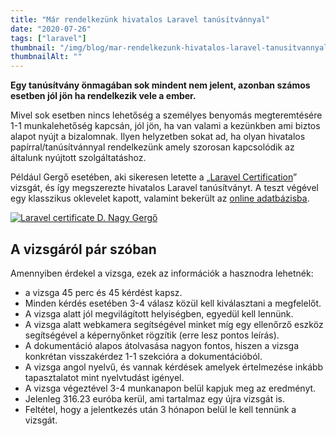 ```yaml
---
title: "Már rendelkezünk hivatalos Laravel tanúsítvánnyal"
date: "2020-07-26"
tags: ["laravel"]
thumbnail: "/img/blog/mar-rendelkezunk-hivatalos-laravel-tanusitvannyal.jpg"
thumbnailAlt: ""
---
```


**Egy tanúsítvány önmagában sok mindent nem jelent, azonban számos esetben jól jön ha rendelkezik vele a ember.**

Mivel sok esetben nincs lehetőség a személyes benyomás megteremtésére 1-1 munkalehetőség kapcsán, jól jön, ha van valami a kezünkben ami biztos alapot nyújt a bizalomnak. Ilyen helyzetben sokat ad, ha olyan hivatalos papírral/tanúsítvánnyal rendelkezünk amely szorosan kapcsolódik az általunk nyújtott szolgáltatáshoz.

Például Gergő esetében, aki sikeresen letette a „[Laravel Certification](https://certification.laravel.com/)” vizsgát, és így megszerezte hivatalos Laravel tanúsítványt. A teszt végével egy klasszikus oklevelet kapott, valamint bekerült az [online adatbázisba](https://exam.laravelcert.com/is/D-Nagy-Gergo/certified-since/2020-06-23).

[![Laravel certificate D. Nagy Gergő](/img/blog/laravel-certificate-d.-nagy-gergo-2020-06-23_5-02.png)](https://conedevelopment.com/img/blog/laravel-certificate-d.-nagy-gergo-2020-06-23_5-02.png)

## A vizsgáról pár szóban

Amennyiben érdekel a vizsga, ezek az információk a hasznodra lehetnék:

- a vizsga 45 perc és 45 kérdést kapsz.
- Minden kérdés esetében 3-4 válasz közül kell kiválasztani a megfelelőt.
- A vizsga alatt jól megvilágított helyiségben, egyedül kell lennünk.
- A vizsga alatt webkamera segítségével minket míg egy ellenőrző eszköz segítségével a képernyőnket rögzítik (erre lesz pontos leírás).
- A dokumentáció alapos átolvasása nagyon fontos, hiszen a vizsga konkrétan visszakérdez 1-1 szekcióra a dokumentációból.
- A vizsga angol nyelvű, és vannak kérdések amelyek értelmezése inkább tapasztalatot mint nyelvtudást igényel.
- A vizsga végeztével 3-4 munkanapon belül kapjuk meg az eredményt.
- Jelenleg 316.23 euróba kerül, ami tartalmaz egy újra vizsgát is.
- Feltétel, hogy a jelentkezés után 3 hónapon belül le kell tennünk a vizsgát.
